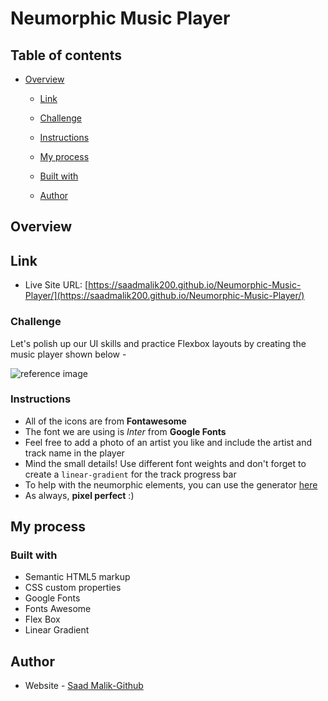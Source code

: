 # Neumorphic Music Player

## Table of contents

- [Overview](#overview)
  - [Link](#link)
  - [Challenge](#challenge)
  - [Instructions](#instructions)

  - [My process](#my-process)

  - [Built with](#built-with)

  - [Author](#author)

## Overview


## Link

- Live Site URL: [https://saadmalik200.github.io/Neumorphic-Music-Player/](https://saadmalik200.github.io/Neumorphic-Music-Player/)

### Challenge

Let's polish up our UI skills and practice Flexbox layouts by creating the music player shown below -

![reference image](assets/reference-image.png)

### Instructions

 - All of the icons are from **Fontawesome**
 - The font we are using is _Inter_ from **Google Fonts**
 - Feel free to add a photo of an artist you like and include the artist and track name in the player
 - Mind the small details! Use different font weights and don't forget to create a `linear-gradient` for the track progress bar
 - To help with the neumorphic elements, you can use the generator [here](https://neumorphism.io/#e0e0e0)
 - As always, **pixel perfect** :)



## My process

### Built with

- Semantic HTML5 markup
- CSS custom properties
- Google Fonts
- Fonts Awesome
- Flex Box
- Linear Gradient


## Author

- Website - [Saad Malik-Github](https://github.com/saadmalik200)
